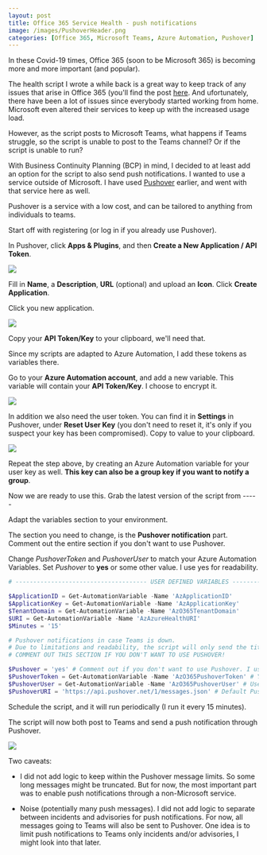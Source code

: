 ```yaml
---
layout: post
title: Office 365 Service Health - push notifications
image: /images/PushoverHeader.png
categories: [Office 365, Microsoft Teams, Azure Automation, Pushover]
---
```


In these Covid-19 times, Office 365 (soon to be Microsoft 365) is becoming more and more important (and popular).

The health script I wrote a while back is a great way to keep track of any issues that arise in Office 365 (you'll find the post [here](https://thingsinthe.cloud/Teams-message-cards-Office-365-Health-status/). And ufortunately, there have been a lot of issues since everybody started working from home. Microsoft even altered their services to keep up with the increased usage load.

However, as the script posts to Microsoft Teams, what happens if Teams struggle, so the script is unable to post to the Teams channel? Or if the script is unable to run?

With Business Continuity Planning (BCP) in mind, I decided to at least add an option for the script to also send push notifications. I wanted to use a service outside of Microsoft. I have used [Pushover](https://pushover.net) earlier, and went with that service here as well.

Pushover is a service with a low cost, and can be tailored to anything from individuals to teams.

Start off with registering (or log in if you already use Pushover).

In Pushover, click **Apps & Plugins**, and then **Create a New Application / API Token**.

![](/images/Pushover01.png)

Fill in **Name**, a **Description**, **URL** (optional) and upload an **Icon**. Click **Create Application**.

Click you new application.

![](/images/Pushover02.png)

Copy your **API Token/Key** to your clipboard, we'll need that.

Since my scripts are adapted to Azure Automation, I add these tokens as variables there.

Go to your **Azure Automation account**, and add a new variable. This variable will contain your **API Token/Key**. I choose to encrypt it.

![](/images/Pushover04.png)

In addition we also need the user token. You can find it in **Settings** in Pushover, under **Reset User Key** (you don't need to reset it, it's only if you suspect your key has been compromised). Copy to value to your clipboard.

![](/images/Pushover03.png)

Repeat the step above, by creating an Azure Automation variable for your user key as well. **This key can also be a group key if you want to notify a group**.

Now we are ready to use this. Grab the latest version of the script from -----

Adapt the variables section to your environment.

The section you need to change, is the **Pushover notification** part. Comment out the entire section if you don't want to use Pushover.

Change *PushoverToken* and *PushoverUser* to match your Azure Automation Variables. Set *Pushover* to **yes** or some other value. I use yes for readability.

```Powershell
# ------------------------------------- USER DEFINED VARIABLES -------------------------------------

$ApplicationID = Get-AutomationVariable -Name 'AzApplicationID'
$ApplicationKey = Get-AutomationVariable -Name 'AzApplicationKey'
$TenantDomain = Get-AutomationVariable -Name 'AzO365TenantDomain'
$URI = Get-AutomationVariable -Name 'AzAzureHealthURI'
$Minutes = '15'

# Pushover notifications in case Teams is down.
# Due to limitations and readability, the script will only send the title of the incident/advisory to Pushover. 
# COMMENT OUT THIS SECTION IF YOU DON'T WANT TO USE PUSHOVER!

$Pushover = 'yes' # Comment out if you don't want to use Pushover. I use 'yes' for readability.
$PushoverToken = Get-AutomationVariable -Name 'AzO365PushoverToken' # Your API token. Comment out if you don't want to use Pushover
$PushoverUser = Get-AutomationVariable -Name 'AzO365PushoverUser' # User/Group token. Comment out if you don't want to use Pushover
$PushoverURI = 'https://api.pushover.net/1/messages.json' # Default Pushover URI. Comment out if you don't want to use Pushover
```

Schedule the script, and it will run periodically (I run it every 15 minutes).

The script will now both post to Teams and send a push notification through Pushover.

![](/images/Pushover04.jpg)

Two caveats:
- I did not add logic to keep within the Pushover message limits. So some long messages might be truncated. But for now, the most important part was to enable push notifications through a non-Microsoft service.

- Noise (potentially many push messages). I did not add logic to separate between incidents and advisories for push notifications. For now, all messages going to Teams will also be sent to Pushover. One idea is to limit push notifications to Teams only incidents and/or advisories, I might look into that later.